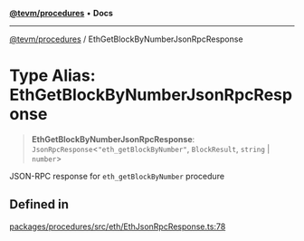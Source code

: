 [**@tevm/procedures**](../README.md) • **Docs**

***

[@tevm/procedures](../globals.md) / EthGetBlockByNumberJsonRpcResponse

# Type Alias: EthGetBlockByNumberJsonRpcResponse

> **EthGetBlockByNumberJsonRpcResponse**: `JsonRpcResponse`\<`"eth_getBlockByNumber"`, `BlockResult`, `string` \| `number`\>

JSON-RPC response for `eth_getBlockByNumber` procedure

## Defined in

[packages/procedures/src/eth/EthJsonRpcResponse.ts:78](https://github.com/qbzzt/tevm-monorepo/blob/main/packages/procedures/src/eth/EthJsonRpcResponse.ts#L78)
